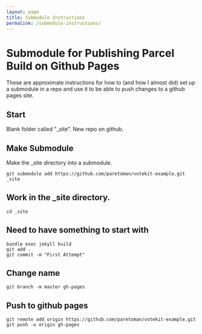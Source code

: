 ```yaml
---
layout: page
title: Submodule Instructions
permalink: /submodule-instructions/
---
```

# Submodule for Publishing Parcel Build on Github Pages

These are approximate instructions for how to (and how I almost did) set up a submodule in a repo and use it to be able to push changes to a github pages site.

## Start
Blank folder called "_site".
New repo on github.

## Make Submodule

Make the _site directory into a submodule.

```
git submodule add https://github.com/paretoman/votekit-example.git _site
```

## Work in the _site directory.
```
cd _site
```

## Need to have something to start with
```
bundle exec jekyll build
git add .
git commit -m "First Attempt"
```

## Change name
```
git branch -m master gh-pages
```

## Push to github pages
```
git remote add origin https://github.com/paretoman/votekit-example.git 
git push -u origin gh-pages
```